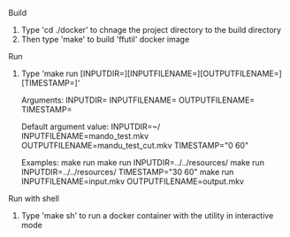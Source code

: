 Build
1. Type 'cd ./docker' to chnage the project directory to the build directory
2. Then type 'make' to build 'ffutil' docker image

Run
1. Type 'make run [INPUTDIR=][INPUTFILENAME=][OUTPUTFILENAME=][TIMESTAMP=]'

	Arguments:
		INPUTDIR=	<directory with input and output files>
		INPUTFILENAME=	<name of input file>
		OUTPUTFILENAME=	<name of output file>
		TIMESTAMP=	<from time in seconds to time in seconds>

	Default argument value:
		INPUTDIR=~/
		INPUTFILENAME=mando_test.mkv
		OUTPUTFILENAME=mandu_test_cut.mkv
		TIMESTAMP="0 60"

	Examples:
		make run
		make run INPUTDIR=../../resources/
		make run INPUTDIR=../../resources/ TIMESTAMP="30 60"
		make run INPUTFILENAME=input.mkv OUTPUTFILENAME=output.mkv

Run with shell
1. Type 'make sh' to run a docker container with the utility in interactive mode
